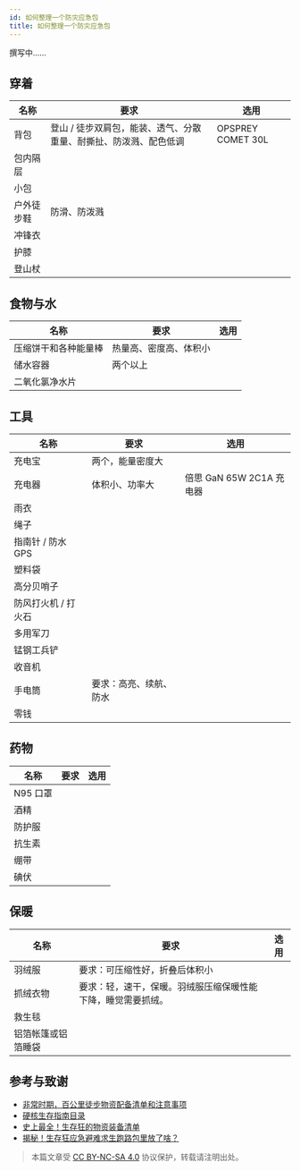 ```yaml
---
id: 如何整理一个防灾应急包
title: 如何整理一个防灾应急包
---
```


撰写中……

## 穿着

|名称|要求|选用|
|-|-|-|
|背包|登山 / 徒步双肩包，能装、透气、分散重量、耐撕扯、防泼溅、配色低调|OPSPREY COMET 30L|
|包内隔层|||
|小包|||
|户外徒步鞋|防滑、防泼溅||
|冲锋衣|||
|护膝|||
|登山杖||||

## 食物与水

|名称|要求|选用|
|-|-|-|
|压缩饼干和各种能量棒|热量高、密度高、体积小||
|储水容器|两个以上||
|二氧化氯净水片|||

## 工具

|名称|要求|选用|
|-|-|-|
|  充电宝     |    两个，能量密度大   |       |
|  充电器     |   体积小、功率大    |   倍思 GaN 65W 2C1A 充电器    |
|   雨衣    |       |       |
| 绳子 |       |       |
| 指南针 / 防水 GPS |       |       |
| 塑料袋 |       |       |
| 高分贝哨子 |       |       |
| 防风打火机 / 打火石 |       |       |
| 多用军刀 |       |       |
| 锰钢工兵铲 |       |       |
| 收音机 |       |       |
| 手电筒| 要求：高亮、续航、防水||
|零钱|||

## 药物

|名称|要求|选用|
|-|-|-|
| N95 口罩 |       |       |
| 酒精 |       |       |
| 防护服 |       |       |
| 抗生素 |       |       |
| 绷带 |       |       |
| 碘伏 |       |       |

## 保暖

|名称|要求|选用|
|-|-|-|
| 羽绒服| 要求：可压缩性好，折叠后体积小||
| 抓绒衣物| 要求：轻，速干，保暖。羽绒服压缩保暖性能下降，睡觉需要抓绒。||
| 救生毯 |       |       |
| 铝箔帐篷或铝箔睡袋 |       |       |

## 参考与致谢

- [非常时期，百公里徒步物资配备清单和注意事项](https://mp.weixin.qq.com/s/ysga1BXDQpRVofHTjlkqXg)
- [硬核生存指南目录](https://mp.weixin.qq.com/s/aahMSKVbSoc8Z9GzIOGTHA)
- [史上最全！生存狂的物资装备清单](https://mp.weixin.qq.com/s?__biz=MzU3MjU0Njc4NA==&mid=2247483690&idx=1&sn=b7e99bbab3f0b9797d4b1a4f3f148ec8&chksm=fcce0aa5cbb983b3226cc6ef0c90846ce47d86cf72427de22bea313992df826d3d57cc35354c&scene=21#wechat_redirect)
- [揭秘！生存狂应急避难求生跑路包里放了啥？](https://zhuanlan.zhihu.com/p/141610739)

> 本篇文章受 [CC BY-NC-SA 4.0](https://creativecommons.org/licenses/by/4.0/deed.zh) 协议保护，转载请注明出处。
